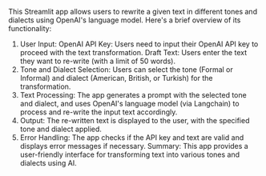 This Streamlit app allows users to rewrite a given text in different tones and dialects using OpenAI's language model. Here's a brief overview of its functionality:

1. User Input:
OpenAI API Key: Users need to input their OpenAI API key to proceed with the text transformation.
Draft Text: Users enter the text they want to re-write (with a limit of 50 words).
2. Tone and Dialect Selection:
Users can select the tone (Formal or Informal) and dialect (American, British, or Turkish) for the transformation.
3. Text Processing:
The app generates a prompt with the selected tone and dialect, and uses OpenAI's language model (via Langchain) to process and re-write the input text accordingly.
4. Output:
The re-written text is displayed to the user, with the specified tone and dialect applied.
5. Error Handling:
The app checks if the API key and text are valid and displays error messages if necessary.
Summary:
This app provides a user-friendly interface for transforming text into various tones and dialects using AI.
